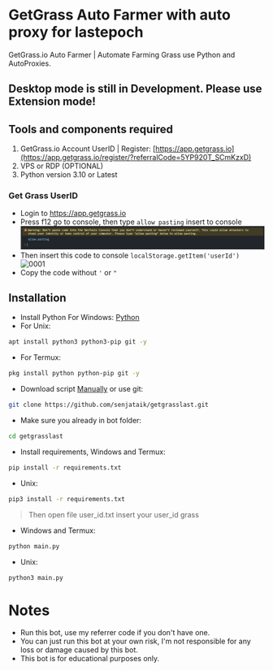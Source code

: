 # GetGrass Auto Farmer with auto proxy for lastepoch
GetGrass.io Auto Farmer | Automate Farming Grass use Python and AutoProxies.
## Desktop mode is still in Development. Please use Extension mode!
## Tools and components required
1. GetGrass.io Account UserID | Register: [https://app.getgrass.io](https://app.getgrass.io/register/?referralCode=5YP920T_SCmKzxD)
2. VPS or RDP (OPTIONAL)
3. Python version 3.10 or Latest
### Get Grass UserID
- Login to https://app.getgrass.io
- Press f12 go to console, then type ```allow pasting``` insert to console
![0001](https://github.com/im-hanzou/getgrass_bot/blob/main/pasting.JPG)
- Then insert this code to console
```localStorage.getItem('userId')```
![0001](https://github.com/im-hanzou/getgrass_bot/blob/main/userid.JPG)
- Copy the code without ``'`` or ``"``
## Installation
- Install Python For Windows: [Python](https://www.python.org/ftp/python/3.13.0/python-3.13.0-amd64.exe)
- For Unix:
```bash
apt install python3 python3-pip git -y
```
- For Termux:
```bash
pkg install python python-pip git -y
```
- Download script [Manually](https://github.com/senjataik/getgrasslast/archive/refs/heads/main.zip) or use git:
```bash
git clone https://github.com/senjataik/getgrasslast.git
```
- Make sure you already in bot folder:
```bash
cd getgrasslast
```
- Install requirements, Windows and Termux:
```bash
pip install -r requirements.txt
```
- Unix:
```bash
pip3 install -r requirements.txt
```
>Then open file user_id.txt insert your user_id grass

- Windows and Termux:
```bash
python main.py
```
- Unix:
```bash
python3 main.py
```

# Notes
- Run this bot, use my referrer code if you don't have one.
- You can just run this bot at your own risk, I'm not responsible for any loss or damage caused by this bot.
- This bot is for educational purposes only.
